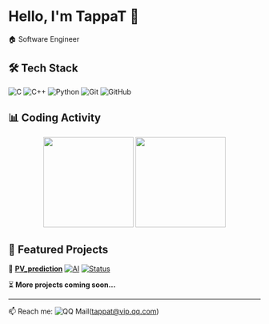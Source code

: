 # Hello, I'm TappaT 👋
🏠 Software Engineer

## 🛠️ Tech Stack
![C](https://img.shields.io/badge/-C-black?style=flat-square&logo=c)
![C++](https://img.shields.io/badge/-C++-00599C?style=flat-square&logo=c)
![Python](https://img.shields.io/badge/-Python-black?style=flat-square&logo=Python)
![Git](https://img.shields.io/badge/-Git-black?style=flat-square&logo=git)
![GitHub](https://img.shields.io/badge/-GitHub-181717?style=flat-square&logo=github)

## 📊 Coding Activity
<p align="center">
  <img height="180em" src="https://github-readme-stats.vercel.app/api?username=tappat225&show_icons=true&theme=radical&include_all_commits=true&count_private=true&hide_border=true"/>
  <img height="180em" src="https://github-readme-stats.vercel.app/api/top-langs/?username=tappat225&layout=compact&theme=radical&hide_border=true&langs_count=6"/>
</p>

## 🚀 Featured Projects

🎯 **[PV_prediction](https://github.com/tappat225/PV_prediction)** [![AI](https://img.shields.io/badge/Neural_Network-FF6F00?style=flat-square)]() [![Status](https://img.shields.io/badge/Status-Active-brightgreen?style=flat-square)]()  

⏳ **More projects coming soon...** 

---

📫 Reach me: ![QQ Mail](https://img.shields.io/badge/QQ%20Mail-%230076D6.svg?style=flat-square&logo=tencentqq&logoColor=white)(tappat@vip.qq.com)
